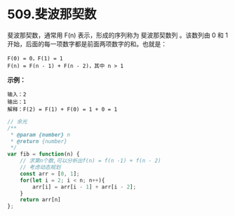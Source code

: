 # 509.斐波那契数

斐波那契数，通常用 F(n) 表示，形成的序列称为 斐波那契数列 。该数列由 0 和 1 开始，后面的每一项数字都是前面两项数字的和。也就是：

```
F(0) = 0，F(1) = 1
F(n) = F(n - 1) + F(n - 2)，其中 n > 1
```

**示例：**

```
输入：2
输出：1
解释：F(2) = F(1) + F(0) = 1 + 0 = 1
```

```js
// 余光
/**
 * @param {number} n
 * @return {number}
 */
var fib = function(n) {
    // 求第n个数,可以分析出f(n) = f(n -1) + f(n - 2)
    // 考虑动态规划
    const arr = [0, 1];
    for(let i = 2; i < n; n++){
        arr[i] = arr[i - 1] + arr[i - 2];
    }
    return arr[n]
};
```
 
 <comment-comment/> 
 